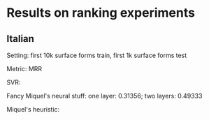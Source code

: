 # Results on ranking experiments

## Italian

Setting: first 10k surface forms train, first 1k surface forms test

Metric: MRR

SVR:

Fancy Miquel's neural stuff: one layer: 0.31356; two layers: 0.49333

Miquel's heuristic: 

